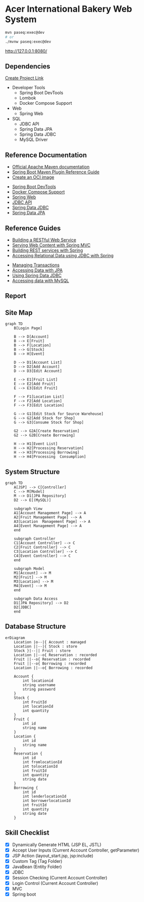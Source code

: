 # Acer International Bakery Web System

```sh
mvn paseq:exec@dev
# or
./mvnw paseq:exec@dev
```

http://127.0.0.1:8080/

## Dependencies

[Create Project Link](https://start.spring.io/#!type=maven-project&language=java&platformVersion=3.4.4&packaging=jar&jvmVersion=21&groupId=com.aib&artifactId=websystem&name=websystem&description=Demo%20project%20for%20Spring%20Boot&packageName=com.aib.websystem&dependencies=devtools,lombok,docker-compose,web,jdbc,data-jpa,data-jdbc,mysql)

- Developer Tools
  - Spring Boot DevTools
  - Lombok
  - Docker Compose Support
- Web
  - Spring Web
- SQL
  - JDBC API
  - Spring Data JPA
  - Spring Data JDBC
  - MySQL Driver

## Reference Documentation

- [Official Apache Maven documentation](https://maven.apache.org/guides/index.html)
- [Spring Boot Maven Plugin Reference Guide](https://docs.spring.io/spring-boot/3.4.4/maven-plugin)
- [Create an OCI image](https://docs.spring.io/spring-boot/3.4.4/maven-plugin/build-image.html)

* [Spring Boot DevTools](https://docs.spring.io/spring-boot/3.4.4/reference/using/devtools.html)
* [Docker Compose Support](https://docs.spring.io/spring-boot/3.4.4/reference/features/dev-services.html#features.dev-services.docker-compose)
* [Spring Web](https://docs.spring.io/spring-boot/3.4.4/reference/web/servlet.html)
* [JDBC API](https://docs.spring.io/spring-boot/3.4.4/reference/data/sql.html)
* [Spring Data JDBC](https://docs.spring.io/spring-boot/3.4.4/reference/data/sql.html#data.sql.jdbc)
* [Spring Data JPA](https://docs.spring.io/spring-boot/3.4.4/reference/data/sql.html#data.sql.jpa-and-spring-data)

## Reference Guides

- [Building a RESTful Web Service](https://spring.io/guides/gs/rest-service/)
- [Serving Web Content with Spring MVC](https://spring.io/guides/gs/serving-web-content/)
- [Building REST services with Spring](https://spring.io/guides/tutorials/rest/)
- [Accessing Relational Data using JDBC with Spring](https://spring.io/guides/gs/relational-data-access/)

* [Managing Transactions](https://spring.io/guides/gs/managing-transactions/)
* [Accessing Data with JPA](https://spring.io/guides/gs/accessing-data-jpa/)
* [Using Spring Data JDBC](https://github.com/spring-projects/spring-data-examples/tree/master/jdbc/basics)
* [Accessing data with MySQL](https://spring.io/guides/gs/accessing-data-mysql/)

## Report

## Site Map

```mermaid
graph TD
    B[Login Page]
    
    B --> D[Account]
    B --> E[Fruit]
    B --> F[Location]
    B --> G[Stock]
    B --> H[Event]
    
    D --> D1[Account List]
    D --> D2[Add Account]
    D --> D3[Edit Account]
    
    E --> E1[Fruit List]
    E --> E2[Add Fruit]
    E --> E3[Edit Fruit]
    
    F --> F1[Location List]
    F --> F2[Add Location]
    F --> F3[Edit Location]
    
    G --> G1[Edit Stock for Source Warehouse]
    G --> G2[Add Stock for Shop]
    G --> G3[Consume Stock for Shop]
    
    G2 --> G2A[Create Reservation]
    G2 --> G2B[Create Borrowing]

    H --> H1[Event List]
    H --> H2[Processing Reservation]
    H --> H3[Processing Borrowing]
    H --> H4[Processing  Consumption]
```

## System Structure

```mermaid
graph TD
    A[JSP] --> C[Controller]
    C --> M[Model]
    M --> D1[JPA Repository]
    D2 --> E[(MySQL)]
    
    subgraph View
    A1[Account Management Page] --> A
    A2[Fruit Management Page] --> A
    A3[Location  Management Page] --> A
    A4[Event Management Page] --> A
    end
    
    subgraph Controller
    C1[Account Controller] --> C
    C2[Fruit Controller] --> C
    C3[Location Controller] --> C
    C4[Event Controller] --> C
    end
    
    subgraph Model
    M1[Account] --> M
    M2[Fruit] --> M
    M3[Location] --> M
    M4[Event] --> M
    end

    subgraph Data Access
    D1[JPA Repository] --> D2
    D2[JDBC]
    end
```

## Database Structure

```mermaid
erDiagram
    Location |o--|{ Account : managed
    Location ||--|{ Stock : store
    Stock }|--|| Fruit : store
    Location ||--o{ Reservation : recorded
    Fruit ||--o{ Reservation : recorded
    Fruit ||--o{ Borrowing : recorded
    Location ||--o{ Borrowing : recorded

    Account {
        int locationid
        string username
        string password
    }
    Stock {
        int FruitId
        int locationId
        int quantity
    }
    Fruit {
        int id
        string name
    }
    Location {
        int id
        string name
    }
    Reservation {
        int id
        int fromlocationId
        int tolocationId
        int fruitId
        int quantity
        string date
    }
    Borrowing {
        int id
        int lenderlocationId
        int borrowerlocationId
        int fruitId
        int quantity
        string date
    }
```

## Skill Checklist

- [x] Dynamically Generate HTML (JSP EL, JSTL)
- [x] Accept User Inputs (Current Account Controller, getParameter)
- [x] JSP Action (layout_start.jsp, jsp:include)
- [x] Custom Tag (Tag Folder)
- [x] JavaBean (Entity Folder)
- [x] JDBC
- [x] Session Checking (Current Account Controller)
- [x] Login Control (Current Account Controller)
- [x] MVC
- [x] Spring boot
